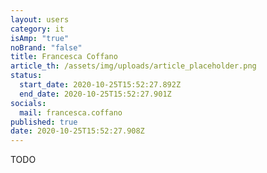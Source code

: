 ```yaml
---
layout: users
category: it
isAmp: "true"
noBrand: "false"
title: Francesca Coffano
article_th: /assets/img/uploads/article_placeholder.png
status:
  start_date: 2020-10-25T15:52:27.892Z
  end_date: 2020-10-25T15:52:27.901Z
socials:
  mail: francesca.coffano
published: true
date: 2020-10-25T15:52:27.908Z
---
```

TODO